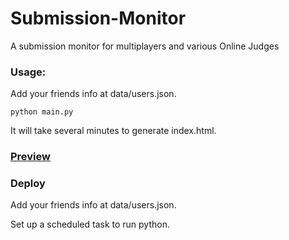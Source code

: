 # Submission-Monitor
A submission monitor for multiplayers and various Online Judges

### Usage:

Add your friends info at data/users.json.

```
python main.py
```

It will take several minutes to generate index.html.

### [Preview](https://api.yzxoi.top/)

### Deploy

Add your friends info at data/users.json.

Set up a scheduled task to run python.

